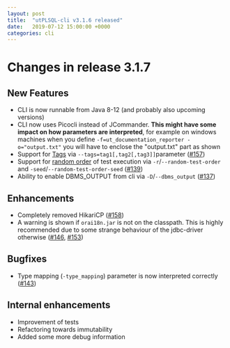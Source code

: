 ```yaml
---
layout: post
title:  "utPLSQL-cli v3.1.6 released"
date:   2019-07-12 15:00:00 +0000
categories: cli
---
```



# Changes in release 3.1.7

## New Features
* CLI is now runnable from Java 8-12 (and probably also upcoming versions)
* CLI now uses Picocli instead of JCommander. __This might have some impact on how parameters are interpreted__, for example on windows machines when you define `-f=ut_documentation_reporter -o="output.txt"` you will have to enclose the "output.txt" part as shown
* Support for [Tags](https://github.com/utPLSQL/utPLSQL/blob/v3.1.7/docs/userguide/annotations.md#tags) via `--tags=tag1[,tag2[,tag3]]`parameter ([#157](https://github.com/utPLSQL/utPLSQL-cli/issues/157))
* Support for [random order](https://github.com/utPLSQL/utPLSQL/blob/v3.1.7/docs/userguide/running-unit-tests.md#random-order) of test execution via `-r`/`--random-test-order` and `-seed`/`--random-test-order-seed` ([#139](https://github.com/utPLSQL/utPLSQL-cli/issues/139))
* Ability to enable DBMS_OUTPUT from cli via `-D`/`--dbms_output` ([#137](https://github.com/utPLSQL/utPLSQL-cli/issues/137))

## Enhancements
* Completely removed HikariCP ([#158](https://github.com/utPLSQL/utPLSQL-cli/issues/158))
* A warning is shown if `orai18n.jar` is not on the classpath. This is highly recommended due to some strange behaviour of the jdbc-driver otherwise ([#146](https://github.com/utPLSQL/utPLSQL-cli/issues/146), [#153](https://github.com/utPLSQL/utPLSQL-cli/issues/153))

## Bugfixes
* Type mapping (`-type_mapping`) parameter is now interpreted correctly ([#143](https://github.com/utPLSQL/utPLSQL-cli/issues/143))

## Internal enhancements
* Improvement of tests
* Refactoring towards immutability
* Added some more debug information